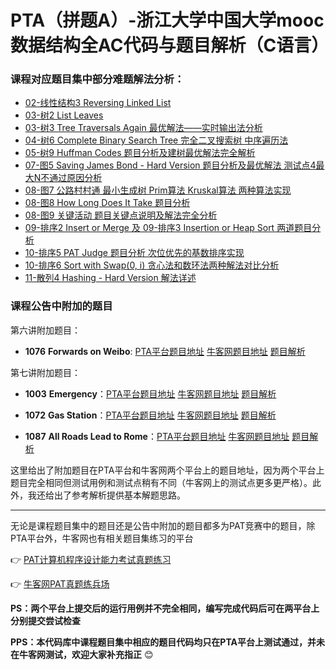 # PTA（拼题A）-浙江大学中国大学mooc数据结构全AC代码与题目解析（C语言）

### 课程对应题目集中部分难题解法分析：

- [02-线性结构3 Reversing Linked List](https://blog.csdn.net/zhuiyisinian/article/details/104695207)
- [03-树2 List Leaves](https://blog.csdn.net/zhuiyisinian/article/details/104759838)
- [03-树3 Tree Traversals Again 最优解法——实时输出法分析](https://blog.csdn.net/zhuiyisinian/article/details/104771454)
- [04-树6 Complete Binary Search Tree 完全二叉搜索树 中序遍历法](https://blog.csdn.net/zhuiyisinian/article/details/104920587)
- [05-树9 Huffman Codes 题目分析及建树最优解法完全解析](https://blog.csdn.net/zhuiyisinian/article/details/105094720)
- [07-图5 Saving James Bond - Hard Version 题目分析及最优解法 测试点4最大N不通过原因分析](https://blog.csdn.net/zhuiyisinian/article/details/105328571)
- [08-图7 公路村村通 最小生成树 Prim算法 Kruskal算法 两种算法实现](https://blog.csdn.net/zhuiyisinian/article/details/105419368)
- [08-图8 How Long Does It Take 题目分析](https://blog.csdn.net/zhuiyisinian/article/details/105454749)
- [08-图9 关键活动 题目关键点说明及解法完全分析](https://blog.csdn.net/zhuiyisinian/article/details/105492455)
- [09-排序2 Insert or Merge 及 09-排序3 Insertion or Heap Sort 两道题目分析](https://blog.csdn.net/zhuiyisinian/article/details/105700766)
- [10-排序5 PAT Judge 题目分析 次位优先的基数排序实现](https://blog.csdn.net/zhuiyisinian/article/details/105793657)
- [10-排序6 Sort with Swap(0, i) 贪心法和数环法两种解法对比分析](https://blog.csdn.net/zhuiyisinian/article/details/105815935)
- [11-散列4 Hashing - Hard Version 解法详述](https://blog.csdn.net/zhuiyisinian/article/details/105902862)

### 课程公告中附加的题目

第六讲附加题目：

- **1076** **Forwards on Weibo**: [PTA平台题目地址](https://pintia.cn/problem-sets/994805342720868352/problems/994805392092020736) [牛客网题目地址](https://www.nowcoder.com/pat/5/problem/4306) [题目解析](https://blog.csdn.net/zhuiyisinian/article/details/105249299)

第七讲附加题目：

- **1003** **Emergency**：[PTA平台题目地址](https://pintia.cn/problem-sets/994805342720868352/problems/994805523835109376) [牛客网题目地址](https://www.nowcoder.com/pat/1/problem/4001) [题目解析](https://blog.csdn.net/zhuiyisinian/article/details/105971750)
- **1072** **Gas Station**：[PTA平台题目地址](https://pintia.cn/problem-sets/994805342720868352/problems/994805396953219072) [牛客网题目地址](https://www.nowcoder.com/pat/5/problem/4121) [题目解析](https://blog.csdn.net/zhuiyisinian/article/details/105985872)

- **1087** **All Roads Lead to Rome**：[PTA平台题目地址](https://pintia.cn/problem-sets/994805342720868352/problems/994805379664297984) [牛客网题目地址](https://www.nowcoder.com/pat/5/problem/4315) [题目解析](https://blog.csdn.net/zhuiyisinian/article/details/106019615)

这里给出了附加题目在PTA平台和牛客网两个平台上的题目地址，因为两个平台上题目完全相同但测试用例和测试点稍有不同（牛客网上的测试点更多更严格）。此外，我还给出了参考解析提供基本解题思路。

---

无论是课程题目集中的题目还是公告中附加的题目都多为PAT竞赛中的题目，除PTA平台外，牛客网也有相关题目集练习的平台

:point_right: [PAT计算机程序设计能力考试真题练习](https://www.patest.cn/practice)

:point_right: [牛客网PAT真题练兵场](https://www.nowcoder.com/pat)

**PS：两个平台上提交后的运行用例并不完全相同，编写完成代码后可在两平台上分别提交尝试检查**

**PPS：本代码库中课程题目集中相应的题目代码均只在PTA平台上测试通过，并未在牛客网测试，欢迎大家补充指正** :blush:

